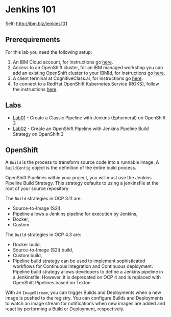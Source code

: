 # Jenkins 101

Self: http://ibm.biz/jenkins101

## Prerequirements

For this lab you need the following setup:

1. An IBM Cloud account, for instructions go [here](https://ibm.github.io/workshop-setup/NEWACCOUNT/).
2. Access to an OpenShift cluster, for an IBM managed workshop you can add an existing OpenShift cluster to your IBMId, for instructions go [here](https://ibm.github.io/workshop-setup/GRANTCLUSTER/).
3. A client terminal at CognitiveClass.ai, for instructions go [here](https://ibm.github.io/workshop-setup/COGNITIVECLASS/).
4. To connect to a RedHat OpenShift Kubernetes Service (ROKS), follow the instructions [here](https://ibm.github.io/workshop-setup/ROKS/).

## Labs

- [Lab01](lab-01/README.md) - Create a Classic Pipeline with Jenkins (Ephemeral) on OpenShift 3
- [Lab02](lab-02/README.md) - Create an OpenShift Pipeline with Jenkins Pipeline Build Strategy on OpenShift 3


## OpenShift

A `Build` is the process to transform source code into a runnable image. A `BuildConfig` object is the definition of the entire build process. 

OpenShift Pipelines within your project, you will must use the Jenkins Pipeline Build Strategy. This strategy defaults to using a jenkinsfile at the root of your source repository

The `Build` strategies in OCP 3.11 are:
- Source-to-Image (S2I),
- Pipeline allows a Jenkins pipeline for execution by Jenkins,
- Docker,
- Custom.

The `Build` strategies in OCP 4.3 are:
- Docker build,
- Source-to-Image (S2I) build,
- Custom build,
- Pipeline build strategy can be used to implement sophisticated workflows for Continuous integration and Continuous deployment. Pipeline build strategy allows developers to define a Jenkins pipeline in a Jenkinsfile. However, it is deprecated on OCP 4 and is replaced with OpenShift Pipelines based on Tekton. 

With an `ImageStream`, you can trigger Builds and Deployments when a new image is pushed to the registry. You can configure Builds and Deployments to watch an image stream for notifications when new images are added and react by performing a Build or Deployment, respectively.
